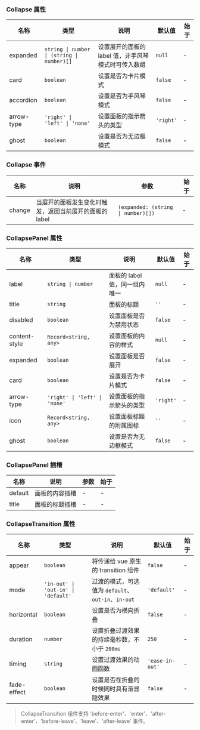 ### Collapse 属性

| 名称       | 类型                                       | 说明                                                | 默认值    | 始于 |
| ---------- | ------------------------------------------ | --------------------------------------------------- | --------- | ---- |
| expanded   | `string \| number \| (string \| number)[]` | 设置展开的面板的 label 值，非手风琴模式时可传入数组 | `null`    | -    |
| card       | `boolean`                                  | 设置是否为卡片模式                                  | `false`   | -    |
| accordion  | `boolean`                                  | 设置是否为手风琴模式                                | `false`   | -    |
| arrow-type | `'right' \| 'left' \| 'none'`              | 设置面板的指示箭头的类型                            | `'right'` | -    |
| ghost      | `boolean`                                  | 设置是否为无边框模式                                | `false`   | -    |

### Collapse 事件

| 名称   | 说明                                                   | 参数                               | 始于 |
| ------ | ------------------------------------------------------ | ---------------------------------- | ---- |
| change | 当展开的面板发生变化时触发，返回当前展开的面板的 label | `(expanded: (string \| number)[])` | -    |

### CollapsePanel 属性

| 名称          | 类型                          | 说明                          | 默认值    | 始于 |
| ------------- | ----------------------------- | ----------------------------- | --------- | ---- |
| label         | `string \| number`            | 面板的 label 值，同一组内唯一 | `null`    | -    |
| title         | `string`                      | 面板的标题                    | `''`      | -    |
| disabled      | `boolean`                     | 设置面板是否为禁用状态        | `false`   | -    |
| content-style | `Record<string, any>`         | 设置面板的内容的样式          | `null`    | -    |
| expanded      | `boolean`                     | 设置面板是否展开              | `false`   | -    |
| card          | `boolean`                     | 设置是否为卡片模式            | `false`   | -    |
| arrow-type    | `'right' \| 'left' \| 'none'` | 设置面板的指示箭头的类型      | `'right'` | -    |
| icon          | `Record<string, any>`         | 设置面板标题的附属图标        | `''`      | -    |
| ghost         | `boolean`                     | 设置是否为无边框模式          | `false`   | -    |

### CollapsePanel 插槽

| 名称    | 说明           | 参数 | 始于 |
| ------- | -------------- | ---- | ---- |
| default | 面板的内容插槽 | -    | -    |
| title   | 面板的标题插槽 | -    | -    |

### CollapseTransition 属性

| 名称        | 类型                                | 说明                                               | 默认值          | 始于 |
| ----------- | ----------------------------------- | -------------------------------------------------- | --------------- | ---- |
| appear      | `boolean`                           | 将传递给 vue 原生的 transition 组件                | `false`         | -    |
| mode        | `'in-out' \| 'out-in' \| 'default'` | 过渡的模式，可选值为 `default`、`out-in`、`in-out` | `'default'`     | -    |
| horizontal  | `boolean`                           | 设置是否为横向折叠                                 | `false`         | -    |
| duration    | `number`                            | 设置折叠过渡效果的持续毫秒数，不小于 `200ms`       | `250`           | -    |
| timing      | `string`                            | 设置过渡效果的动画函数                             | `'ease-in-out'` | -    |
| fade-effect | `boolean`                           | 设置是否在折叠的时候同时具有渐显隐效果             | `false`         | -    |

> CollapseTransition 组件支持 'before-enter'、'enter'、'after-enter'、'before-leave'、'leave'、'after-leave' 事件。
